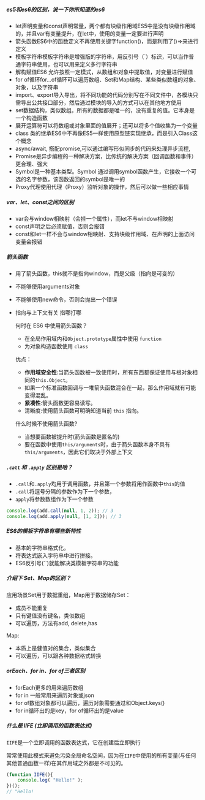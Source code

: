 ##### **es5和es6的区别，说一下你所知道的es6**

- let声明变量和const声明常量，两个都有块级作用域ES5中是没有块级作用域的，并且var有变量提升，在let中，使用的变量一定要进行声明
- 箭头函数ES6中的函数定义不再使用关键字function()，而是利用了()=>来进行定义
- 模板字符串模板字符串是增强版的字符串，用反引号（`）标识，可以当作普通字符串使用，也可以用来定义多行字符串
- 解构赋值ES6 允许按照一定模式，从数组和对象中提取值，对变量进行赋值
- for of循环for...of循环可以遍历数组、Set和Map结构、某些类似数组的对象、对象，以及字符串
- import、export导入导出，将不同功能的代码分别写在不同文件中，各模块只需导出公共接口部分，然后通过模块的导入的方式可以在其他地方使用
- set数据结构，类似数组。所有的数据都是唯一的，没有重复的值。它本身是一个构造函数
- 展开运算符可以将数组或对象里面的值展开；还可以将多个值收集为一个变量
- class 类的继承ES6中不再像ES5一样使用原型链实现继承，而是引入Class这个概念
- async/await, 搭配promise,可以通过编写形似同步的代码来处理异步流程,
- Promise是异步编程的一种解决方案，比传统的解决方案（回调函数和事件）更合理、强大
- Symbol是一种基本类型。Symbol 通过调用symbol函数产生，它接收一个可选的名字参数，该函数返回的symbol是唯一的
- Proxy代理使用代理（Proxy）监听对象的操作，然后可以做一些相应事情

##### **var、let、const之间的区别**

- var会与window相映射（会挂一个属性），而let不与window相映射
- const声明之后必须赋值，否则会报错
- const和let一样不会与window相映射、支持块级作用域、在声明的上面访问变量会报错

##### **箭头函数**

- 用了箭头函数，this就不是指向window，而是父级（指向是可变的）

- 不能够使用arguments对象

- 不能够使用new命令，否则会抛出一个错误

- 指向与上下文有关  指哪打哪

  何时在 ES6 中使用箭头函数？

  - 在全局作用域内和`Object.prototype`属性中使用 `function` 
  - 为对象构造函数使用 `class`

  优点：

  - **作用域安全性**:当箭头函数被一致使用时，所有东西都保证使用与根对象相同的`this.Object`。
  - 如果一个标准函数回调与一堆箭头函数混合在一起，那么作用域就有可能变得混乱。
  - **紧凑性**:箭头函数更容易读写。
  - 清晰度:使用箭头函数可明确知道当前 `this` 指向。
  
  什么时候不使用箭头函数?
  
  - 当想要函数被提升时(箭头函数是匿名的)
  - 要在函数中使用`this/arguments`时，由于箭头函数本身不具有`this/arguments`，因此它们取决于外部上下文

##### `.call` 和 `.apply` 区别是啥？

- `.call`和`.apply`均用于调用函数，并且第一个参数将用作函数中`this`的值
- `.call`将逗号分隔的参数作为下一个参数，
- `apply`将参数数组作为下一个参数

```js
console.log(add.call(null, 1, 2)); // 3
console.log(add.apply(null, [1, 2])); // 3  
```



##### **ES6的模板字符串有哪些新特性**

- 基本的字符串格式化。
- 将表达式嵌入字符串中进行拼接。
- ES6反引号(``)就能解决类模板字符串的功能

##### **介绍下 Set、Map的区别？**

应用场景Set用于数据重组，Map用于数据储存Set：　

- 成员不能重复
- 只有键值没有键名，类似数组
- 可以遍历，方法有add, delete,has

Map:

- 本质上是健值对的集合，类似集合
- 可以遍历，可以跟各种数据格式转换

##### **orEach、for in、for of三者区别**

- forEach更多的用来遍历数组
- for in 一般常用来遍历对象或json
- for of数组对象都可以遍历，遍历对象需要通过和Object.keys()
- for in循环出的是key，for of循环出的是value

##### 什么是 IIFE (立即调用的函数表达式)

`IIFE`是一个立即调用的函数表达式，它在创建后立即执行

常常使用此模式来避免污染全局命名空间，因为在`IIFE`中使用的所有变量(与任何其他普通函数一样)在其作用域之外都是不可见的。

```js
(function IIFE(){
    console.log( "Hello!" );
})();
// "Hello!
```









